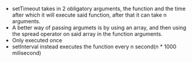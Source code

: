 - setTimeout takes in 2 obligatory arguments, the function and the time after which it will execute said function, after that it can take n arguments.
- A better way of passing argumets is by using an array, and then using the spread operator on said array in the function arguments.
- Only executed once
- setInterval instead executes the function every n second(n * 1000 milisecond)